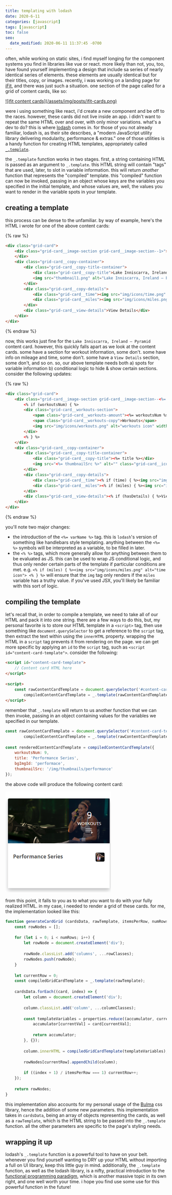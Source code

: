 ```yaml
---
title: templating with lodash
date: 2020-6-11
categories: [javascript]
tags: [javascript]
toc: false
seo:
  date_modified: 2020-06-11 11:37:45 -0700
---
```


often, while working on static sites, i find myself longing for the component systems you find in libraries like vue or react. more likely than not, you, too, have found yourself implementing a design that include sa series of nearly identical series of elements. these elements are usually identical but for their titles, copy, or images. recently, i was working on a landing page for [iFit](https://www.ifit.com/), and there was just such a situation. one section of the page called for a grid of content cards, like so:


<a href="/assets/img/posts/ifit-cards.png" target="_blank">
![ifit content cards](/assets/img/posts/ifit-cards.png)
</a>

were i using something like react, i'd create a new component and be off to the races. however, these cards did not live inside an app. i didn't want to repeat the same HTML over and over, with only minor variations. what's a dev to do? this is where [lodash](https://lodash.com/) comes in. for those of you not already familiar, lodash is, as their site describes, a "modern JavaScript utility library delivering modularity, performance & extras." one of those utilities is a handy function for creating HTML templates, appropriately called [`_.template`](https://lodash.com/docs/4.17.15#template).

the `_.template` function works in two stages. first, a string containing HTML is passed as an argument to `_.template`. this HTML string will contain "tags" that are used, later, to slot in variable information. this will return _another_ function that represents the "compiled" template. this "compiled" function can now be invoked, passing in an object whose keys are the variables you specified in the initial template, and whose values are, well, the values you want to render in the variable spots in your template. 

## creating a template

this process can be dense to the unfamiliar. by way of example, here's the HTML i wrote for one of the above content cards:

{% raw %}
```html
<div class="grid-card">
	<div class="grid-card__image-section grid-card__image-section--1>">
	</div>
	<div class="grid-card__copy-container">
		<div class="grid-card__copy-title-container">
			<div class="grid-card__copy-title">Lake Inniscarra, Ireland — Pyramid</div>
			<img src="thumbnail1.png" alt="Lake Inniscarra, Ireland — Pyramid" class="grid-card__icon" height="28" width="28">
		</div>
		<div class="grid-card__copy-details">
			<div class="grid-card__time"><img src="img/icons/time.png" alt="time icon">30:53</div>
			<div class="grid-card__miles"><img src="img/icons/miles.png" alt="time icon">6,248</div>
		</div>
		<div class="grid-card__view-details">View Details</div>
	</div>
</div>
```
{% endraw %}

now, this works just fine for the `Lake Inniscarra, Ireland — Pyramid` content card. however, this quickly falls apart as we look at the content cards. some have a section for workout information, some don't. some have info on mileage and time, some don't. some have a `View Details` section, some don't, and so on. so, our above template needs both a) spots for variable information b) conditional logic to hide & show certain sections. consider the following updates:

{% raw %}
```html
<div class="grid-card">
	<div class="grid-card__image-section grid-card__image-section--<%= bgImgId %>">
		<% if (workoutsNum) { %>
		<div class="grid-card__workouts-section">
			<span class="grid-card__workouts-amount"><%= workoutsNum %></span>
			<span class="grid-card__workouts-copy">Workouts</span>
			<img src="img/icons/workouts.png" alt="workouts icon" width="24" height="24">
		</div>
		<% } %>
	</div>
	<div class="grid-card__copy-container">
		<div class="grid-card__copy-title-container">
			<div class="grid-card__copy-title"><%= title %></div>
			<img src="<%= thumbnailSrc %>" alt="" class="grid-card__icon" height="28" width="28">
		</div>
		<div class="grid-card__copy-details">
			<div class="grid-card__time"><% if (time) { %><img src="img/icons/time.png" alt="time icon"> <% } %><%= time %></div>
			<div class="grid-card__miles"><% if (miles) { %><img src="img/icons/miles.png" alt="time icon"> <% } %><%= miles %></div>
		</div>
		<div class="grid-card__view-details"><% if (hasDetails) { %>View Details<% } %></div>
	</div>
</div>
```
{% endraw %}

you'll note two major changes: 
* the introduction of the `<%= varName %>` tag. this is `lodash`'s version of something like handlebars style templating. anything between the `<%= %>` symbols will be interpreted as a variable, to be filled in later. 
* the `<% %>` tags, which more generally allow for anything between them to be evaluated as JS. this can be used to wrap JS conditional logic, and thus only render certain parts of the template if particular conditions are met. e.g. `<% if (miles) { %><img src="img/icons/miles.png" alt="time icon"> <% } %>` will ensure that the `img` tag only renders if the `miles` variable has a truthy value. if you've used JSX, you'll likely be familiar with this sort of logic.

## compiling the template

let's recall that, in order to compile a template, we need to take all of our HTML and pack it into one string. there are a few ways to do this, but, my personal favorite is to store our HTML template in a `<script>` tag, then use something like `document.querySelector` to get a reference to the `script` tag, then extract the text within using the `innerHTML` property. wrapping the HTML in a `script` tag prevents it from rendering on the page. we can get more specific by applying an `id` to the `script` tag, such as `<script id="content-card-template">`. consider the following:

```html
<script id="content-card-template">
	// Content card HTML here
</script>

<script>
	const rawContentCardTemplate = document.querySelector('#content-card-template').innerHTML,
		compiledContentCardTemplate = _.template(rawContentCardTemplate); 
</script>
```

remember that `_.template` will return to us another function that we can then invoke, passing in an object containing values for the variables we specified in our template.

```js
const rawContentCardTemplate = document.querySelector('#content-card-template').innerHTML,
		compiledContentCardTemplate = _.template(rawContentCardTemplate); 

const renderedContentCardTemplate = compiledContentCardTemplate({
	workoutsNum: 9,
	title: 'Performance Series',
	bgImgId: 'performace',
	thumbnailSrc: '/img/thumbnails/performance'
});
```

the above code will produce the following content card:

![content card](/assets/img/posts/ifit-content-card.png)

from this point, it falls to you as to what you want to do with your fully realized HTML. in my case, i needed to render a grid of these cards. for me, the implementation looked like this:

```js
function generateCardGrid (cardsData, rawTemplate, itemsPerRow, numRows, rowClasses, columnClasses, properties) {
	const rowNodes = [];

	for (let i = 0; i < numRows; i++) {
		let rowNode = document.createElement('div');
		
		rowNode.classList.add('columns', ...rowClasses);
		rowNodes.push(rowNode);
	}

	let currentRow = 0;
	const compiledGridCardTemplate = _.template(rawTemplate);

	cardsData.forEach((card, index) => {
		let column = document.createElement('div');
			
		column.classList.add('column', ...columnClasses);

		const templateVariables = properties.reduce((accumulator, currentVal) => {
			accumulator[currentVal] = card[currentVal];

			return accumulator;
		}, {});

		column.innerHTML = compiledGridCardTemplate(templateVariables);

		rowNodes[currentRow].appendChild(column);

		if ((index + 1) / itemsPerRow === 1) currentRow++;
	});

	return rowNodes;
}
```

this implementation also accounts for my personal usage of the [Bulma](https://bulma.io/) css library, hence the addition of some new parameters. this implementation takes in `cardsData`, being an array of objects representing the cards, as well as a `rawTemplate`, which is the HTML string to be passed into the `_.template` function. all the other parameters are specific to the page's styling needs. 

## wrapping it up

lodash's `_.template` function is a powerful tool to have on your belt. whenever you find yourself wanting to DRY up your HTML without importing a full on UI library, keep this little guy in mind. additionally, the `_.template` function, as well as the lodash library, is a nifty, practical introduction to the [functional programming paradigm](https://medium.com/the-renaissance-developer/concepts-of-functional-programming-in-javascript-6bc84220d2aa), which is another massive topic in its own right, and one well worth your time. i hope you find use some use for this powerful function in the future!
